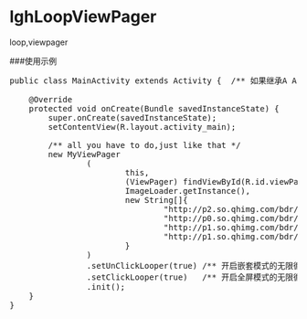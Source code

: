 # lghLoopViewPager
loop,viewpager

###使用示例
<pre>
public class MainActivity extends Activity {  /** 如果继承A AppCompatActivity alertDialog 将不会全屏显示*/

    @Override
    protected void onCreate(Bundle savedInstanceState) {
        super.onCreate(savedInstanceState);
        setContentView(R.layout.activity_main);

        /** all you have to do,just like that */
        new MyViewPager
                (
                        this,
                        (ViewPager) findViewById(R.id.viewPager),
                        ImageLoader.getInstance(),
                        new String[]{
                                "http://p2.so.qhimg.com/bdr/_240_/t018a531e0100353672.jpg",
                                "http://p0.so.qhimg.com/bdr/_240_/t01bbfa61742732eba0.jpg",
                                "http://p1.so.qhimg.com/bdr/_240_/t01fa614173f0a649f6.jpg",
                                "http://p1.so.qhimg.com/bdr/_240_/t015aeecc43f45a21f1.jpg"
                        }
                )
                .setUnClickLooper(true) /** 开启嵌套模式的无限循环 */
                .setClickLooper(true)   /** 开启全屏模式的无限循环 */
                .init();
    }
}
</pre>

